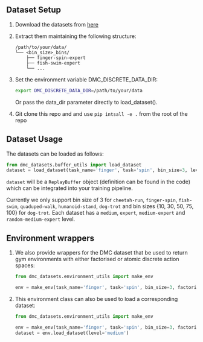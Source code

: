 ## Dataset Setup

1. Download the datasets from [here](https://warwickfiles.warwick.ac.uk/s/GrGH9RsyDRajASq?path=%2FDMC)
2. Extract them maintaining the following structure:
   ```
   /path/to/your/data/
   └── <bin_size>_bins/
       ├── finger-spin-expert
       ├── fish-swim-expert
       └── ...
   ```
3. Set the environment variable DMC_DISCRETE_DATA_DIR:
   ```bash
   export DMC_DISCRETE_DATA_DIR=/path/to/your/data
   ```
   Or pass the data_dir parameter directly to load_dataset().

4. Git clone this repo and and use `pip intsall -e .` from the root of the repo

## Dataset Usage

The datasets can be loaded as follows:
```python
from dmc_datasets.buffer_utils import load_dataset
dataset = load_dataset(task_name='finger', task='spin', bin_size=3, level='medium')
```
`dataset` will be a `ReplayBuffer` object (definition can be found in the code) which can be integrated into your training pipeline.

Currently we only support bin size of 3 for `cheetah-run`, `finger-spin`, `fish-swim`, `quaduped-walk`, `humanoid-stand`, `dog-trot` and bin sizes {10, 30, 50, 75, 100} for `dog-trot`. Each dataset has a `medium`, `expert`, `medium-expert` and `random-medium-expert` level.

## Environment wrappers

1. We also provide wrappers for the DMC dataset that be used to return gym environments with either factorised or atomic discrete action spaces:
   ```python
   from dmc_datasets.environment_utils import make_env

   env = make_env(task_name='finger', task='spin', bin_size=3, factorised=True)
   ```
   
2. This environment class can also be used to load a corresponding dataset:
   ```python
   from dmc_datasets.environment_utils import make_env

   env = make_env(task_name='finger', task='spin', bin_size=3, factorised=True)
   dataset = env.load_dataset(level='medium')
   ```
